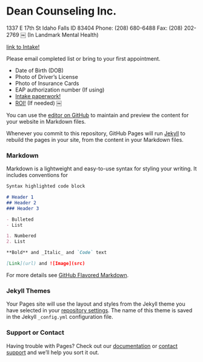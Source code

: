 # Dean Counseling Inc.
1337 E 17th St
Idaho Falls ID 83404
Phone: (208) 680-6488
Fax: ‭(208) 202-2769‬
￼
(In Landmark Mental Health)

[link to Intake!](http://google.com)

Please email completed list or bring to your first appointment.

* Date of Birth (DOB)
* Photo of Driver’s License 
* Photo of Insurance Cards 
* EAP authorization number (If using)
* [Intake paperwork!](http://google.com)
* [ROI!](http://google.com) (If needed)
￼

You can use the [editor on GitHub](https://github.com/DCItd/IntakeDCI/edit/gh-pages/index.md) to maintain and preview the content for your website in Markdown files.

Whenever you commit to this repository, GitHub Pages will run [Jekyll](https://jekyllrb.com/) to rebuild the pages in your site, from the content in your Markdown files.

### Markdown

Markdown is a lightweight and easy-to-use syntax for styling your writing. It includes conventions for

```markdown
Syntax highlighted code block

# Header 1
## Header 2
### Header 3

- Bulleted
- List

1. Numbered
2. List

**Bold** and _Italic_ and `Code` text

[Link](url) and ![Image](src)
```

For more details see [GitHub Flavored Markdown](https://guides.github.com/features/mastering-markdown/).

### Jekyll Themes

Your Pages site will use the layout and styles from the Jekyll theme you have selected in your [repository settings](https://github.com/DCItd/IntakeDCI/settings/pages). The name of this theme is saved in the Jekyll `_config.yml` configuration file.

### Support or Contact

Having trouble with Pages? Check out our [documentation](https://docs.github.com/categories/github-pages-basics/) or [contact support](https://support.github.com/contact) and we’ll help you sort it out.
